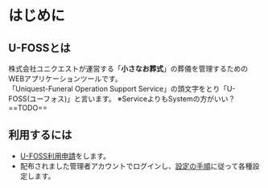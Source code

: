# はじめに

## U-FOSSとは
株式会社ユニクエストが運営する「**小さなお葬式**」の葬儀を管理するためのWEBアプリケーションツールです。  
「Uniquest-Funeral Operation Support Service」の頭文字をとり「U-FOSS(ユーフォス)」と言います。
※ServiceよりもSystemの方がいい？　==TODO==

## 利用するには

  - [U-FOSS利用申請](/shinnsei/)をします。
  - 配布されました管理者アカウントでログインし、[設定の手順](/setting/)に従って各種設定します。
